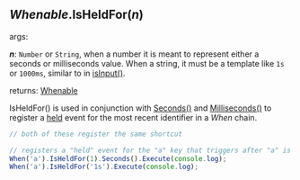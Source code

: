 ## *Whenable*.IsHeldFor(*n*)

args:

***n***: `Number` or `String`, when a number it is meant to represent either a seconds or milliseconds value.  When a string, it must be a template like `1s` or `1000ms`, similar to in [isInput()](./isInput).

returns: [Whenable](../../types/Whenable)

IsHeldFor() is used in conjunction with [Seconds()](./Seconds) and [Milliseconds()](./Milliseconds) to register a [held](../features/events#held) event for the most recent identifier in a *When* chain.

```javascript
// both of these register the same shortcut

// registers a "held" event for the "a" key that triggers after "a" is held for 1 second
When('a').IsHeldFor(1).Seconds().Execute(console.log);
When('a').IsHeldFor('1s').Execute(console.log);
```